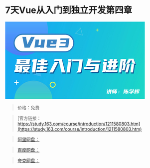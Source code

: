 # 7天Vue从入门到独立开发第四章

![img](../../../assets/study163/free/3d6a89dce9084586969d64c65f9c9c18.jpg)

> 价格：免费

> [官方链接：https://study.163.com/course/introduction/1211580803.htm](https://study.163.com/course/introduction/1211580803.htm)

> [阿里网盘：]()

> [百度网盘：]()

> [夸克网盘：]()
